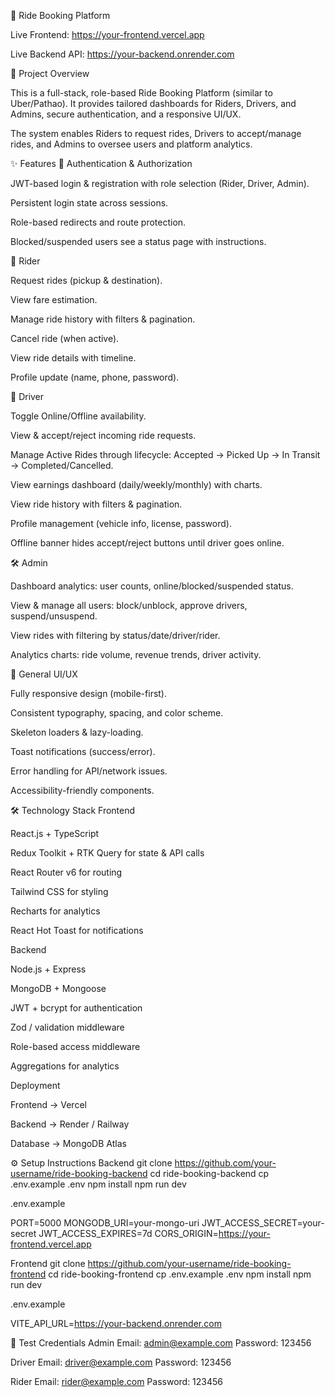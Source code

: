 🚖 Ride Booking Platform

Live Frontend: https://your-frontend.vercel.app

Live Backend API: https://your-backend.onrender.com

📌 Project Overview

This is a full-stack, role-based Ride Booking Platform (similar to Uber/Pathao).
It provides tailored dashboards for Riders, Drivers, and Admins, secure authentication, and a responsive UI/UX.

The system enables Riders to request rides, Drivers to accept/manage rides, and Admins to oversee users and platform analytics.

✨ Features
🔐 Authentication & Authorization

JWT-based login & registration with role selection (Rider, Driver, Admin).

Persistent login state across sessions.

Role-based redirects and route protection.

Blocked/suspended users see a status page with instructions.

🧍 Rider

Request rides (pickup & destination).

View fare estimation.

Manage ride history with filters & pagination.

Cancel ride (when active).

View ride details with timeline.

Profile update (name, phone, password).

🚗 Driver

Toggle Online/Offline availability.

View & accept/reject incoming ride requests.

Manage Active Rides through lifecycle:
Accepted → Picked Up → In Transit → Completed/Cancelled.

View earnings dashboard (daily/weekly/monthly) with charts.

View ride history with filters & pagination.

Profile management (vehicle info, license, password).

Offline banner hides accept/reject buttons until driver goes online.

🛠️ Admin

Dashboard analytics: user counts, online/blocked/suspended status.

View & manage all users: block/unblock, approve drivers, suspend/unsuspend.

View rides with filtering by status/date/driver/rider.

Analytics charts: ride volume, revenue trends, driver activity.

🎨 General UI/UX

Fully responsive design (mobile-first).

Consistent typography, spacing, and color scheme.

Skeleton loaders & lazy-loading.

Toast notifications (success/error).

Error handling for API/network issues.

Accessibility-friendly components.

🛠️ Technology Stack
Frontend

React.js + TypeScript

Redux Toolkit + RTK Query for state & API calls

React Router v6 for routing

Tailwind CSS for styling

Recharts for analytics

React Hot Toast for notifications

Backend

Node.js + Express

MongoDB + Mongoose

JWT + bcrypt for authentication

Zod / validation middleware

Role-based access middleware

Aggregations for analytics

Deployment

Frontend → Vercel

Backend → Render / Railway

Database → MongoDB Atlas

⚙️ Setup Instructions
Backend
git clone https://github.com/your-username/ride-booking-backend
cd ride-booking-backend
cp .env.example .env
npm install
npm run dev


.env.example

PORT=5000
MONGODB_URI=your-mongo-uri
JWT_ACCESS_SECRET=your-secret
JWT_ACCESS_EXPIRES=7d
CORS_ORIGIN=https://your-frontend.vercel.app

Frontend
git clone https://github.com/your-username/ride-booking-frontend
cd ride-booking-frontend
cp .env.example .env
npm install
npm run dev


.env.example

VITE_API_URL=https://your-backend.onrender.com

👥 Test Credentials
Admin
  Email: admin@example.com
  Password: 123456

Driver
  Email: driver@example.com
  Password: 123456

Rider
  Email: rider@example.com
  Password: 123456
